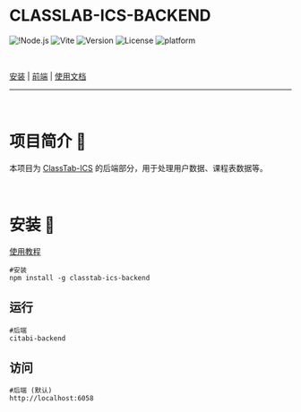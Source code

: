 # CLASSLAB-ICS-BACKEND

![!Node.js](https://img.shields.io/badge/Node.js-43853D?logo=Node.js) ![Vite](https://img.shields.io/badge/Vite-646CFF?logo=vite&logoColor=white) ![Version](https://img.shields.io/github/package-json/v/ZhonFortune/classtab-ics) ![License](https://img.shields.io/github/license/ZhonFortune/classtab-ics) ![platform](https://img.shields.io/badge/Platform-Web-01D7E2)

<br>

[安装](#install) | [前端](https://github.com/ZhonFortune/classtab-ics/) | [使用文档](https://github.com/ZhonFortune/classtab-ics/wiki)

---

<br>

# 项目简介 :page_with_curl:
本项目为 [ClassTab-ICS](https://github.com/ZhonFortune/classtab-ics/) 的后端部分，用于处理用户数据、课程表数据等。

<br>

# 安装 :rocket: <a id="install"></a>
[使用教程](https://github.com/ZhonFortune/classtab-ics/wiki)

```shell
#安装
npm install -g classtab-ics-backend
```

## 运行

```shell
#后端
citabi-backend
```

## 访问

```shell
#后端 (默认)
http://localhost:6058
```


